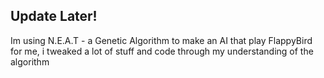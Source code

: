 ## Update Later!
Im using N.E.A.T - a Genetic Algorithm to make an AI that play FlappyBird for me, i tweaked a lot of stuff and code through my understanding of the algorithm
